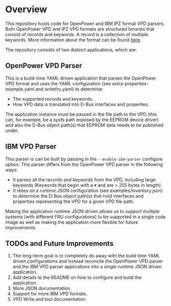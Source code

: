 # Overview
This repository hosts code for OpenPower and IBM IPZ format VPD parsers. Both
OpenPower VPD and IPZ VPD formats are structured binaries that consist of
records and keywords. A record is a collection of multiple keywords.
More information about the format can be found [here](https://www-355.ibm.com/systems/power/openpower/posting.xhtml?postingId=1D060729AC96891885257E1B0053BC95).

The repository consists of two distinct applications, which are:

## OpenPower VPD Parser
This is a build-time YAML driven application that parses the OpenPower VPD
format and uses the YAML configuration (see extra-properties-example.yaml and
writefru.yaml) to determine:
* The supported records and keywords.
* How VPD data is translated into D-Bus interfaces and properties.

The application instance must be passed in the file path to the VPD (this can,
for example, be a sysfs path exposed by the EEPROM device driver) and also the
D-Bus object path(s) that EEPROM data needs to be published under.

## IBM VPD Parser
This parser is can be built by passing in the `--enable-ibm-parser` configure
option. This parser differs from the OpenPower VPD parser in the following ways:
* It parses all the records and keywords from the VPD, including large keywords
(Keywords that begin with a `#` and are > 255 bytes in length).
* It relies on a runtime JSON configuration (see examples/inventory.json) to
determine the D-Bus object path(s) that hold interfaces and properties
representing the VPD for a given VPD file path.

Making the application runtime JSON driven allows us to support multiple systems
(with different FRU configurations) to be supported in a single code image as
well as making the application more flexible for future improvements.

## TODOs and Future Improvements
 1. The long-term goal is to completely do away with the build time YAML driven
configurations and instead reconcile the OpenPower VPD parser and the IBM VPD
parser applications into a single runtime JSON driven application.
 2. Add details to the README on how to configure and build the application.
 3. More JSON documentation.
 4. Support for more IBM VPD formats.
 5. VPD Write and tool documentation.

